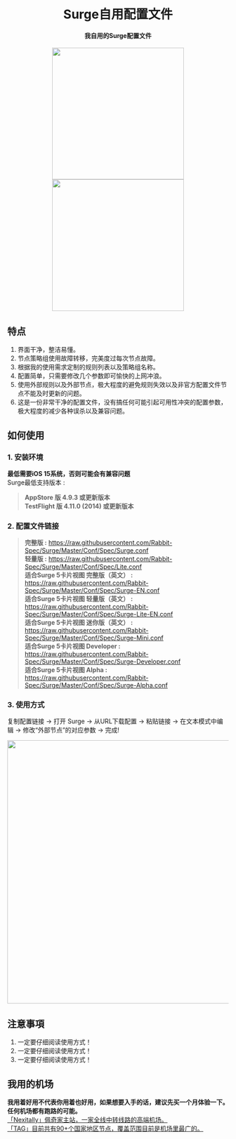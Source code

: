 <h1 align="center">Surge自用配置文件</h1>

<h4 align="center">我自用的Surge配置文件 </h4>

<p align="center">
<img src="https://raw.githubusercontent.com/Rabbit-Spec/Surge/Master/Conf/img/1.PNG" width="300"></img>
<img src="https://raw.githubusercontent.com/Rabbit-Spec/Surge/Master/Conf/img/2.PNG" width="300"></img>
</p>

## 特点
1. 界面干净，整洁易懂。
2. 节点策略组使用故障转移，完美度过每次节点故障。
3. 根据我的使用需求定制的规则列表以及策略组名称。
4. 配置简单，只需要修改几个参数即可愉快的上网冲浪。
5. 使用外部规则以及外部节点，极大程度的避免规则失效以及非官方配置文件节点不能及时更新的问题。
6. 这是一份非常干净的配置文件，没有搞任何可能引起可用性冲突的配置参数，极大程度的减少各种误杀以及兼容问题。

## 如何使用
### 1. 安装环境
**最低需要iOS 15系统，否则可能会有兼容问题**<br>
Surge最低支持版本 :<br>
>**AppStore 版 4.9.3 或更新版本**<br>
>**TestFlight 版 4.11.0 (2014) 或更新版本**
### 2. 配置文件链接
> **完整版 :** https://raw.githubusercontent.com/Rabbit-Spec/Surge/Master/Conf/Spec/Surge.conf<br>
> **轻量版 :** https://raw.githubusercontent.com/Rabbit-Spec/Surge/Master/Conf/Spec/Lite.conf<br>
> **适合Surge 5卡片视图 完整版（英文） :** https://raw.githubusercontent.com/Rabbit-Spec/Surge/Master/Conf/Spec/Surge-EN.conf<br>
> **适合Surge 5卡片视图 轻量版（英文） :** https://raw.githubusercontent.com/Rabbit-Spec/Surge/Master/Conf/Spec/Surge-Lite-EN.conf<br>
> **适合Surge 5卡片视图 迷你版（英文） :** https://raw.githubusercontent.com/Rabbit-Spec/Surge/Master/Conf/Spec/Surge-Mini.conf<br>
> **适合Surge 5卡片视图 Developer :** https://raw.githubusercontent.com/Rabbit-Spec/Surge/Master/Conf/Spec/Surge-Developer.conf<br>
> **适合Surge 5卡片视图 Alpha :** https://raw.githubusercontent.com/Rabbit-Spec/Surge/Master/Conf/Spec/Surge-Alpha.conf<br>
### 3. 使用方式
复制配置链接 -> 打开 Surge -> 从URL下载配置 -> 粘贴链接 -> 在文本模式中编辑 -> 修改“外部节点”的对应参数 -> 完成!

<p align="center">
<img src="https://raw.githubusercontent.com/Rabbit-Spec/Surge/Master/Conf/img/7.PNG" width="600"></img>
</p>

## 注意事項
1. 一定要仔细阅读使用方式！
2. 一定要仔细阅读使用方式！
3. 一定要仔细阅读使用方式！

## 我用的机场
**我用着好用不代表你用着也好用，如果想要入手的话，建议先买一个月体验一下。任何机场都有跑路的可能。**<br>
[「Nexitally」佩奇家主站，一家全线中转线路的高端机场。](https://naixii.com/signupbyemail.aspx?MemberCode=0b532ff85dda43e595fb1ae17843ae6d20211110231626) <br>
[「TAG」目前共有90+个国家地区节点，覆盖范围目前是机场里最广的。](https://tagss.pro#/register?invite=hlnIqYOx) <br>